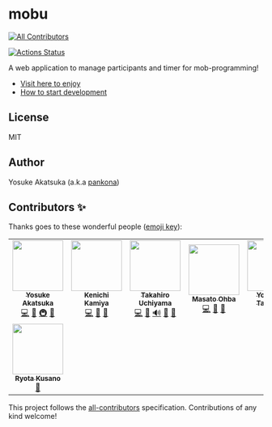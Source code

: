 # mobu

<!-- dprint-ignore-start -->

<!-- ALL-CONTRIBUTORS-BADGE:START - Do not remove or modify this section -->
[![All Contributors](https://img.shields.io/badge/all_contributors-8-orange.svg?style=flat-square)](#contributors-)
<!-- ALL-CONTRIBUTORS-BADGE:END -->

<!-- dprint-ignore-end -->

[![Actions Status](https://github.com/mobu-of-the-world/mobu/workflows/CI/badge.svg)](https://github.com/mobu-of-the-world/mobu/actions)

A web application to manage participants and timer for mob-programming!

- [Visit here to enjoy](https://mobu-waiwai.web.app/)
- [How to start development](CONTRIBUTING.md)

## License

MIT

## Author

Yosuke Akatsuka (a.k.a [pankona](https://github.com/pankona))

## Contributors ✨

Thanks goes to these wonderful people ([emoji key](https://allcontributors.org/docs/en/emoji-key)):

<!-- dprint-ignore-start -->

<!-- ALL-CONTRIBUTORS-LIST:START - Do not remove or modify this section -->
<!-- prettier-ignore-start -->
<!-- markdownlint-disable -->
<table>
  <tr>
    <td align="center">
      <a href="https://pankona.github.io/"><img src="https://avatars.githubusercontent.com/u/6533008?v=4?s=100" width="100px;" alt=""/><br /><sub><b>Yosuke Akatsuka</b></sub></a>
      <br />
      <a href="https://github.com/mobu-of-the-world/mobu-of-the-world/mobu/commits?author=pankona" title="Code">💻</a>
      <a href="#design-pankona" title="Design">🎨</a>
      <a href="#infra-pankona" title="Infrastructure (Hosting, Build-Tools, etc)">🚇</a>
      <a href="https://github.com/mobu-of-the-world/mobu-of-the-world/mobu/pulls?q=is%3Apr+reviewed-by%3Apankona" title="Reviewed Pull Requests">👀</a>
    </td>
    <td align="center"><a href="https://kachick.github.io/"><img src="https://avatars.githubusercontent.com/u/1180335?v=4?s=100" width="100px;" alt=""/><br /><sub><b>Kenichi Kamiya</b></sub></a>
      <br />
      <a href="https://github.com/mobu-of-the-world/mobu-of-the-world/mobu/commits?author=kachick" title="Code">💻</a>
      <a href="https://github.com/mobu-of-the-world/mobu-of-the-world/mobu/issues?q=author%3Akachick" title="Bug reports">🐛</a>
      <a href="#maintenance-kachick" title="Maintenance">🚧</a>
    </td>
    <td align="center"><a href="http://highwide.hatenablog.com/"><img src="https://avatars.githubusercontent.com/u/1495423?v=4?s=100" width="100px;" alt=""/><br /><sub><b>Takahiro Uchiyama</b></sub></a>
      <br />
      <a href="https://github.com/mobu-of-the-world/mobu-of-the-world/mobu/commits?author=highwide" title="Code">💻</a>
      <a href="https://github.com/mobu-of-the-world/mobu-of-the-world/mobu/issues?q=author%3Ahighwide" title="Bug reports">🐛</a>
      <a href="#audio-highwide" title="Audio">🔊</a>
      <a href="#design-highwide" title="Design">🎨</a>
      <a href="https://github.com/mobu-of-the-world/mobu-of-the-world/mobu/pulls?q=is%3Apr+reviewed-by%3Ahighwide" title="Reviewed Pull Requests">👀</a>
    </td>
    <td align="center"><a href="https://ohbarye.github.io/"><img src="https://avatars.githubusercontent.com/u/1811616?v=4?s=100" width="100px;" alt=""/><br /><sub><b>Masato Ohba</b></sub></a>
      <br /><a href="https://github.com/mobu-of-the-world/mobu-of-the-world/mobu/commits?author=ohbarye" title="Code">💻</a>
      <a href="#tool-ohbarye" title="Tools">🔧</a>
      <a href="#design-ohbarye" title="Design">🎨</a>
    </td>
    <td align="center"><a href="https://github.com/ravelll"><img src="https://avatars.githubusercontent.com/u/2294362?v=4?s=100" width="100px;" alt=""/><br /><sub><b>Yoshihide Taniguchi</b></sub></a>
      <br /><a href="https://github.com/mobu-of-the-world/mobu-of-the-world/mobu/commits?author=ravelll" title="Code">💻</a>
      <a href="#design-ravelll" title="Design">🎨</a>
    </td>
    <td align="center"><a href="http://ujihisa.wordpress.com/"><img src="https://avatars.githubusercontent.com/u/11504?v=4?s=100" width="100px;" alt=""/><br /><sub><b>ujihisa</b></sub></a>
      <br /><a href="https://github.com/mobu-of-the-world/mobu-of-the-world/mobu/commits?author=ujihisa" title="Code">💻</a>
      <a href="https://github.com/mobu-of-the-world/mobu-of-the-world/mobu/issues?q=author%3Aujihisa" title="Bug reports">🐛</a>
      <a href="#translation-ujihisa" title="Translation">🌍</a>
    </td>
    <td align="center"><a href="https://github.com/motorollerscalatron"><img src="https://avatars.githubusercontent.com/u/7314191?v=4?s=100" width="100px;" alt=""/><br /><sub><b>Masahiro Iwasaki</b></sub></a>
      <br /><a href="https://github.com/mobu-of-the-world/mobu-of-the-world/mobu/commits?author=motorollerscalatron" title="Code">💻</a>
      <a href="#ideas-motorollerscalatron" title="Ideas, Planning, & Feedback">🤔</a>
    </td>
  </tr>
  <tr>
    <td align="center"><a href="https://github.com/mpls104"><img src="https://avatars.githubusercontent.com/u/31480737?v=4?s=100" width="100px;" alt=""/><br /><sub><b>Ryota Kusano</b></sub></a>
  <br /><a href="https://github.com/mobu-of-the-world/mobu-of-the-world/mobu/issues?q=author%3Ampls104" title="Bug reports">🐛</a>
    </td>
  </tr>
</table>

<!-- markdownlint-restore -->
<!-- prettier-ignore-end -->

<!-- ALL-CONTRIBUTORS-LIST:END -->

<!-- dprint-ignore-end -->

This project follows the [all-contributors](https://github.com/all-contributors/all-contributors) specification. Contributions of any kind welcome!
